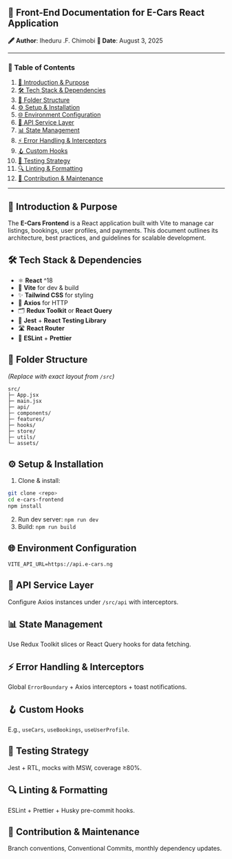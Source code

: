 ## 🎨 Front-End Documentation for E-Cars React Application

**🖋️ Author**: Iheduru .F. Chimobi
**📅 Date**: August 3, 2025

---

### 📑 Table of Contents

1. [🚀 Introduction & Purpose](#introduction--purpose)
2. [🛠️ Tech Stack & Dependencies](#tech-stack--dependencies)
3. [📂 Folder Structure](#folder-structure)
4. [⚙️ Setup & Installation](#setup--installation)
5. [🌐 Environment Configuration](#environment-configuration)
6. [🔗 API Service Layer](#api-service-layer)
7. [📊 State Management](#state-management)
8. [⚡ Error Handling & Interceptors](#error-handling--interceptors)
9. [🪝 Custom Hooks](#custom-hooks)
10. [🧪 Testing Strategy](#testing-strategy)
11. [🔍 Linting & Formatting](#linting--formatting)
12. [🤝 Contribution & Maintenance](#contribution--maintenance)

---

## 🚀 Introduction & Purpose

The **E-Cars Frontend** is a React application built with Vite to manage car listings, bookings, user profiles, and payments. This document outlines its architecture, best practices, and guidelines for scalable development.

## 🛠️ Tech Stack & Dependencies

* ⚛️ **React** ^18
* 🚀 **Vite** for dev & build
* ✨ **Tailwind CSS** for styling
* 🔗 **Axios** for HTTP
* 🗂️ **Redux Toolkit** or **React Query**
* 🧪 **Jest** + **React Testing Library**
* 🛣️ **React Router**
* 📝 **ESLint** + **Prettier**

## 📂 Folder Structure

*(Replace with exact layout from `/src`)*

```
src/
├─ App.jsx
├─ main.jsx
├─ api/
├─ components/
├─ features/
├─ hooks/
├─ store/
├─ utils/
└─ assets/
```

## ⚙️ Setup & Installation

1. Clone & install:

```bash
git clone <repo>
cd e-cars-frontend
npm install
```

2. Run dev server: `npm run dev`
3. Build: `npm run build`

## 🌐 Environment Configuration

```env
VITE_API_URL=https://api.e-cars.ng
```

## 🔗 API Service Layer

Configure Axios instances under `/src/api` with interceptors.

## 📊 State Management

Use Redux Toolkit slices or React Query hooks for data fetching.

## ⚡ Error Handling & Interceptors

Global `ErrorBoundary` + Axios interceptors + toast notifications.

## 🪝 Custom Hooks

E.g., `useCars`, `useBookings`, `useUserProfile`.

## 🧪 Testing Strategy

Jest + RTL, mocks with MSW, coverage ≥80%.

## 🔍 Linting & Formatting

ESLint + Prettier + Husky pre-commit hooks.

## 🤝 Contribution & Maintenance

Branch conventions, Conventional Commits, monthly dependency updates.


